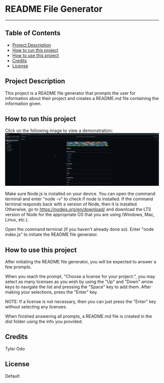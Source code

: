 
# README File Generator

___

## Table of Contents

* [Project Description](#project-description)
* [How to run this project](#how-to-run-this-project)
* [How to use this project](#how-to-use-this-project)
* [Credits](#credits)
* [License](#license)

## Project Description

This project is a README file generator that prompts the user for information about their project and creates a README.md file containing the information given.

## How to run this project

Click on the following image to view a demonstration:
[![README File Generator - demo](<assets/images/README File Generator - demo.png>)](https://drive.google.com/file/d/1pzjUvoc9_UUtpkVWRQYKrjUv07hlBSa-/view)

Make sure Node.js is installed on your device. You can open the command terminal and enter "node -v" to check if node is installed. If the command terminal responds back with a version of Node, then it is installed. Otherwise, go to https://nodejs.org/en/download/ and download the LTS version of Node for the appropriate OS that you are using (Windows, Mac, Linux, etc.).

Open the command terminal (if you haven't already done so). Enter "node index.js" to initiate the README file generator.

## How to use this project

After initiating the README file generator, you will be expected to answer a few prompts.

When you reach the prompt, "Choose a license for your project:", you may select as many licenses as you wish by using the "Up" and "Down" arrow keys to navigate the list and pressing the "Space" key to add them. After making your selections, press the "Enter" key.

NOTE: If a license is not necessary, then you can just press the "Enter" key without selecting any licenses.

When finished answering all prompts, a README.md file is created in the dist folder using the info you provided.

## Credits

Tyler Odo

## License

Default
